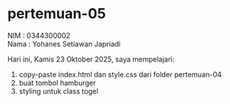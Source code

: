 # pertemuan-05

NIM : 0344300002<br>
Nama : Yohanes Setiawan Japriadi<br>

Hari ini, Kamis 23 Oktober 2025, saya mempelajari:
<ol>
  <li>copy-paste index.html dan style.css dari folder pertemuan-04</li>
  <li>buat tombol hamburger</li>
  <li>styling untuk class togel</li>
</ol>